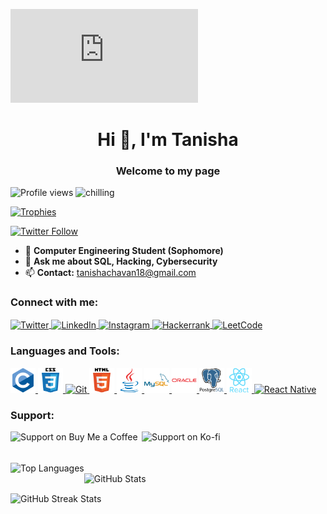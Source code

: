 ![MasterHead](https://www.freepik.com/free-vector/laptop-with-program-code-isometric-icon-software-development-programming-applications-dark-neon_4102879.htm#fromView=keyword&page=1&position=0&uuid=f5ea744f-6932-42a1-a175-760213c14ea6)

<h1 align="center">Hi 👋, I'm Tanisha</h1>
<h3 align="center">Welcome to my page</h3>

<img align="right" alt="chilling" width="400" src="https://tenor.com/view/work-computer-gif-9810614">

<p align="left"> 
    <img src="https://komarev.com/ghpvc/?username=tanisha0708&label=Profile%20views&color=0e75b6&style=flat" alt="Profile views" />
</p>

<p align="left">
    <a href="https://github.com/ryo-ma/github-profile-trophy">
        <img src="https://github-profile-trophy.vercel.app/?username=tanisha0708" alt="Trophies" />
    </a>
</p>

<p align="left">
    <a href="https://twitter.com/tanisha33354532" target="blank">
        <img src="https://img.shields.io/twitter/follow/tanisha33354532?logo=twitter&style=for-the-badge" alt="Twitter Follow" />
    </a>
</p>

- 🌱 **Computer Engineering Student (Sophomore)**
- 💬 **Ask me about SQL, Hacking, Cybersecurity**
- 📫 **Contact:** tanishachavan18@gmail.com

<h3 align="left">Connect with me:</h3>
<p align="left">
    <a href="https://twitter.com/tanisha33354532" target="blank">
        <img align="center" src="https://raw.githubusercontent.com/rahuldkjain/github-profile-readme-generator/master/src/images/icons/Social/twitter.svg" alt="Twitter" height="30" width="40" />
    </a>
    <a href="https://linkedin.com/in/tanisha-chavan-74660b298" target="blank">
        <img align="center" src="https://raw.githubusercontent.com/rahuldkjain/github-profile-readme-generator/master/src/images/icons/Social/linked-in-alt.svg" alt="LinkedIn" height="30" width="40" />
    </a>
    <a href="https://instagram.com/tanish_a.07" target="blank">
        <img align="center" src="https://raw.githubusercontent.com/rahuldkjain/github-profile-readme-generator/master/src/images/icons/Social/instagram.svg" alt="Instagram" height="30" width="40" />
    </a>
    <a href="https://www.hackerrank.com/tanishachavan18" target="blank">
        <img align="center" src="https://raw.githubusercontent.com/rahuldkjain/github-profile-readme-generator/master/src/images/icons/Social/hackerrank.svg" alt="Hackerrank" height="30" width="40" />
    </a>
    <a href="https://www.leetcode.com/tan_isha0708" target="blank">
        <img align="center" src="https://raw.githubusercontent.com/rahuldkjain/github-profile-readme-generator/master/src/images/icons/Social/leet-code.svg" alt="LeetCode" height="30" width="40" />
    </a>
</p>

<h3 align="left">Languages and Tools:</h3>
<p align="left">
    <a href="https://www.cprogramming.com/" target="_blank" rel="noreferrer">
        <img src="https://raw.githubusercontent.com/devicons/devicon/master/icons/c/c-original.svg" alt="C" width="40" height="40" />
    </a>
    <a href="https://www.w3schools.com/css/" target="_blank" rel="noreferrer">
        <img src="https://raw.githubusercontent.com/devicons/devicon/master/icons/css3/css3-original-wordmark.svg" alt="CSS3" width="40" height="40" />
    </a>
    <a href="https://git-scm.com/" target="_blank" rel="noreferrer">
        <img src="https://www.vectorlogo.zone/logos/git-scm/git-scm-icon.svg" alt="Git" width="40" height="40" />
    </a>
    <a href="https://www.w3.org/html/" target="_blank" rel="noreferrer">
        <img src="https://raw.githubusercontent.com/devicons/devicon/master/icons/html5/html5-original-wordmark.svg" alt="HTML5" width="40" height="40" />
    </a>
    <a href="https://www.java.com" target="_blank" rel="noreferrer">
        <img src="https://raw.githubusercontent.com/devicons/devicon/master/icons/java/java-original.svg" alt="Java" width="40" height="40" />
    </a>
    <a href="https://www.mysql.com/" target="_blank" rel="noreferrer">
        <img src="https://raw.githubusercontent.com/devicons/devicon/master/icons/mysql/mysql-original-wordmark.svg" alt="MySQL" width="40" height="40" />
    </a>
    <a href="https://www.oracle.com/" target="_blank" rel="noreferrer">
        <img src="https://raw.githubusercontent.com/devicons/devicon/master/icons/oracle/oracle-original.svg" alt="Oracle" width="40" height="40" />
    </a>
    <a href="https://www.postgresql.org" target="_blank" rel="noreferrer">
        <img src="https://raw.githubusercontent.com/devicons/devicon/master/icons/postgresql/postgresql-original-wordmark.svg" alt="PostgreSQL" width="40" height="40" />
    </a>
    <a href="https://reactjs.org/" target="_blank" rel="noreferrer">
        <img src="https://raw.githubusercontent.com/devicons/devicon/master/icons/react/react-original-wordmark.svg" alt="React" width="40" height="40" />
    </a>
    <a href="https://reactnative.dev/" target="_blank" rel="noreferrer">
        <img src="https://reactnative.dev/img/header_logo.svg" alt="React Native" width="40" height="40" />
    </a>
</p>

<h3 align="left">Support:</h3>
<p>
    <a href="https://www.buymeacoffee.com/coffee code n chill">
        <img align="left" src="https://cdn.buymeacoffee.com/buttons/v2/default-yellow.png" height="50" width="210" alt="Support on Buy Me a Coffee" />
    </a>
    <a href="https://ko-fi.com/coffee!=sleep">
        <img align="left" src="https://cdn.ko-fi.com/cdn/kofi3.png?v=3" height="50" width="210" alt="Support on Ko-fi" />
    </a>
</p>
<br><br>

<p>
    <img align="left" src="https://github-readme-stats.vercel.app/api/top-langs?username=tanisha0708&show_icons=true&locale=en&layout=compact" alt="Top Languages" />
</p>

<p>&nbsp;
    <img align="center" src="https://github-readme-stats.vercel.app/api?username=tanisha0708&show_icons=true&locale=en" alt="GitHub Stats" />
</p>

<p>
    <img align="center" src="https://github-readme-streak-stats.herokuapp.com/?user=tanisha0708&" alt="GitHub Streak Stats" />
</p>
